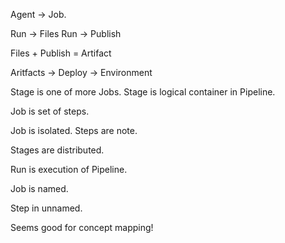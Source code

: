 

Agent -> Job.

Run -> Files
Run -> Publish

Files + Publish = Artifact

Aritfacts -> Deploy -> Environment

Stage is one of more Jobs. Stage is logical container in Pipeline.

Job is set of steps.

Job is isolated. Steps are note.

Stages are distributed.

Run is execution of Pipeline.

Job is named.

Step in unnamed.

Seems good for concept mapping!

